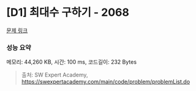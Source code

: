 # [D1] 최대수 구하기 - 2068 

[문제 링크](https://swexpertacademy.com/main/code/problem/problemDetail.do?contestProbId=AV5QQhbqA4QDFAUq) 

### 성능 요약

메모리: 44,260 KB, 시간: 100 ms, 코드길이: 232 Bytes



> 출처: SW Expert Academy, https://swexpertacademy.com/main/code/problem/problemList.do